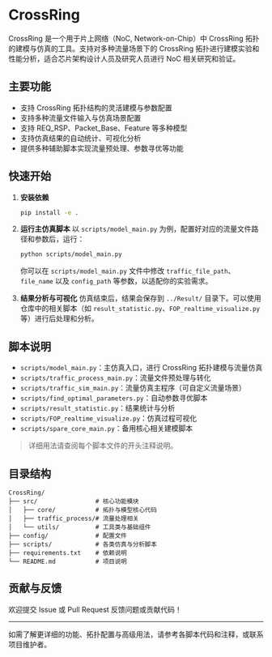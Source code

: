 # CrossRing

CrossRing 是一个用于片上网络（NoC, Network-on-Chip）中 CrossRing 拓扑的建模与仿真的工具。支持对多种流量场景下的 CrossRing 拓扑进行建模实验和性能分析，适合芯片架构设计人员及研究人员进行 NoC 相关研究和验证。

## 主要功能

- 支持 CrossRing 拓扑结构的灵活建模与参数配置
- 支持多种流量文件输入与仿真场景配置
- 支持 REQ_RSP、Packet_Base、Feature 等多种模型
- 支持仿真结果的自动统计、可视化分析
- 提供多种辅助脚本实现流量预处理、参数寻优等功能

## 快速开始

1. **安装依赖**
   ```bash
   pip install -e .
   ```

2. **运行主仿真脚本**
   以 `scripts/model_main.py` 为例，配置好对应的流量文件路径和参数后，运行：
   ```bash
   python scripts/model_main.py
   ```
   你可以在 `scripts/model_main.py` 文件中修改 `traffic_file_path`、`file_name` 以及 `config_path` 等参数，以适配你的实验需求。

3. **结果分析与可视化**
   仿真结束后，结果会保存到 `../Result/` 目录下。可以使用仓库中的相关脚本（如 `result_statistic.py`、`FOP_realtime_visualize.py` 等）进行后处理和分析。

## 脚本说明

- `scripts/model_main.py`：主仿真入口，进行 CrossRing 拓扑建模与流量仿真
- `scripts/traffic_process_main.py`：流量文件预处理与转化
- `scripts/traffic_sim_main.py`：流量仿真主程序（可自定义流量场景）
- `scripts/find_optimal_parameters.py`：自动参数寻优脚本
- `scripts/result_statistic.py`：结果统计与分析
- `scripts/FOP_realtime_visualize.py`：仿真过程可视化
- `scripts/spare_core_main.py`：备用核心相关建模脚本

> 详细用法请查阅每个脚本文件的开头注释说明。

## 目录结构

```text
CrossRing/
├── src/                # 核心功能模块
│   ├── core/           # 拓扑与模型核心代码
│   ├── traffic_process/# 流量处理相关
│   └── utils/          # 工具类与基础组件
├── config/             # 配置文件
├── scripts/            # 各类仿真与分析脚本
├── requirements.txt    # 依赖说明
└── README.md           # 项目说明
```

## 贡献与反馈

欢迎提交 Issue 或 Pull Request 反馈问题或贡献代码！

---
如需了解更详细的功能、拓扑配置与高级用法，请参考各脚本代码和注释，或联系项目维护者。
